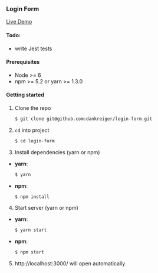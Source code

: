 ### Login Form


[Live Demo](https://login-form-kreiger.herokuapp.com/)

#### Todo:

- write Jest tests

#### Prerequisites

- Node >= 6
- npm >= 5.2 or yarn >= 1.3.0

#### Getting started

1. Clone the repo

    ```sh
    $ git clone git@github.com:dankreiger/login-form.git
    ```

2. `cd` into project

    ```sh
    $ cd login-form
    ```

3. Install dependencies (yarn or npm)

  - **yarn**:

    ```sh
    $ yarn
    ```

  - **npm**:

    ```sh
    $ npm install
    ```  

4. Start server (yarn or npm)

  - **yarn**:

    ```sh
    $ yarn start
    ```

  - **npm**:

    ```sh
    $ npm start
    ```  

5. http://localhost:3000/ will open automatically
